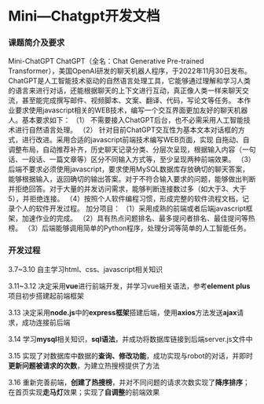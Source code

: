 # Mini—Chatgpt开发文档

### 课题简介及要求

Mini-ChatGPT
	ChatGPT（全名：Chat Generative Pre-trained Transformer），美国OpenAI研发的聊天机器人程序，于2022年11月30日发布。ChatGPT是人工智能技术驱动的自然语言处理工具，它能够通过理解和学习人类的语言来进行对话，还能根据聊天的上下文进行互动，真正像人类一样来聊天交流，甚至能完成撰写邮件、视频脚本、文案、翻译、代码，写论文等任务。
	本作业要求使用javascript相关的WEB技术，编写一个交互界面更加友好的聊天机器人。基本要求如下：
	（1） 不需要接入ChatGPT后台，也不必需采用人工智能技术进行自然语言处理。
	（2） 针对目前ChatGPT交互性为基本文本对话框的方式，进行改进。采用合适的javascript前端技术编写WEB页面，实现 自拖动、自调整布局，自动推荐补齐，历史聊天记录分类、分层次呈现，根据输入内容（一句话、一段话、一篇文章等）区分不同输入方式等，至少呈现两种前端效果。
	（3） 后端不要求必须使用javascript，要求使用MySQL数据库存放确切的聊天答案，能够根据输入，返回确切的输出答案。对于不符合输入要求的问题，能够做出判断并拒绝回答。对于大量的并发访问需求，能够判断连接数过多（如大于3、大于5），并拒绝连接。
	（4）按照个人软件编程习惯，形成完整的软件流程文档，记录个人的软件开发过程。
	加分项目：
	（1）采用成熟的前端或者后端javascript框架，加速作业的完成。
	（2）具有热点问题排名、最多提问者排名、最佳提问等热榜。
	（3）后端能够调用简单的Python程序，处理分词等简单的人工智能任务。

### 开发过程

3.7~3.10 自主学习html、css、javascript相关知识

3.11~3.12 决定采用**vue**进行前端开发，并学习vue相关语法，参考**element plus**项目初步搭建起前端框架

3.13 决定采用**node.js**中的**express框架**搭建后端，使用**axios**方法发送**ajax**请求，成功连接前后端

3.14 学习**mysql**相关知识，**sql语法**，并成功将数据库链接到后端server.js文件中

3.15 实现了对数据库中数据的**查询、修改功能**，成功实现与robot的对话，并即时**更新问题被请求的次数**，为建立热搜榜提供了方法

3.16 重新完善前端，**创建了热搜榜**，并对不同问题的请求次数实现了**降序排序**；在首页实现**走马灯**效果；实现了**自调整**的前端效果



